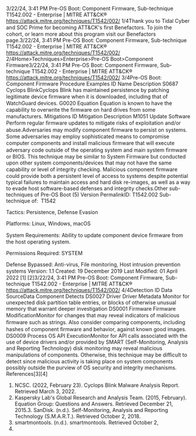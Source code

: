 3/22/24, 3:41 PM Pre-OS Boot: Component Firmware, Sub-technique T1542.002 - Enterprise | MITRE ATT&CK®
https://attack.mitre.org/techniques/T1542/002/ 1/4Thank you to Tidal Cyber and SOC Prime for becoming ATT&CK's ﬁrst Benefactors. To join the cohort, or learn more about this program visit our
Benefactors page.3/22/24, 3:41 PM Pre-OS Boot: Component Firmware, Sub-technique T1542.002 - Enterprise | MITRE ATT&CK®
https://attack.mitre.org/techniques/T1542/002/ 2/4Home>Techniques>Enterprise>Pre-OS Boot>Component Firmware3/22/24, 3:41 PM Pre-OS Boot: Component Firmware, Sub-technique T1542.002 - Enterprise | MITRE ATT&CK®
https://attack.mitre.org/techniques/T1542/002/ 3/4Pre-OS Boot: Component Firmware
Procedure Examples
ID Name Description
S0687 Cyclops
BlinkCyclops Blink has maintained persistence by patching legitimate device ﬁrmware when it is downloaded,
including that of WatchGuard devices.
G0020 Equation Equation is known to have the capability to overwrite the ﬁrmware on hard drives from some manufacturers.
Mitigations
ID Mitigation Description
M1051 Update Software Perform regular ﬁrmware updates to mitigate risks of exploitation and/or abuse.Adversaries may modify component ﬁrmware to persist on systems. Some adversaries may employ sophisticated means to compromise
computer components and install malicious ﬁrmware that will execute adversary code outside of the operating system and main system
ﬁrmware or BIOS. This technique may be similar to System Firmware but conducted upon other system components/devices that may not
have the same capability or level of integrity checking.
Malicious component ﬁrmware could provide both a persistent level of access to systems despite potential typical failures to maintain
access and hard disk re-images, as well as a way to evade host software-based defenses and integrity checks.Other sub-techniques of Pre-OS Boot (5)
Version PermalinkID: T1542.002
Sub-technique of:  T1542

Tactics: Persistence, Defense Evasion

Platforms: Linux, Windows, macOS

System Requirements: Ability to update component device ﬁrmware from the host operating system.

Permissions Required: SYSTEM

Defense Bypassed: Anti-virus, File monitoring, Host intrusion prevention systems
Version: 1.1
Created: 19 December 2019
Last Modiﬁed: 01 April 2022
[1]
[2]3/22/24, 3:41 PM Pre-OS Boot: Component Firmware, Sub-technique T1542.002 - Enterprise | MITRE ATT&CK®
https://attack.mitre.org/techniques/T1542/002/ 4/4Detection
ID Data SourceData Component Detects
DS0027 Driver Driver Metadata Monitor for unexpected disk partition table entries, or blocks of otherwise unusual memory
that warrant deeper investigation
DS0001 Firmware Firmware
ModiﬁcationMonitor for changes that may reveal indicators of malicious ﬁrmware such as strings. Also
consider comparing components, including hashes of component ﬁrmware and behavior,
against known good images.
DS0009 Process OS API
ExecutionMonitor for API calls associated with the use of device drivers and/or provided by SMART
(Self-Monitoring, Analysis and Reporting Technology) disk monitoring may reveal
malicious manipulations of components. Otherwise, this technique may be diﬃcult to detect
since malicious activity is taking place on system components possibly outside the purview
of OS security and integrity mechanisms.
References[3][4]
1. NCSC. (2022, February 23). Cyclops Blink Malware Analysis
Report. Retrieved March 3, 2022.
2. Kaspersky Lab's Global Research and Analysis Team. (2015,
February). Equation Group: Questions and Answers. Retrieved
December 21, 2015.3. SanDisk. (n.d.). Self-Monitoring, Analysis and Reporting
Technology (S.M.A.R.T.). Retrieved October 2, 2018.
4. smartmontools. (n.d.). smartmontools. Retrieved October 2,
2018.